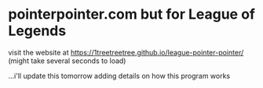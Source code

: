 # pointerpointer.com but for League of Legends


visit the website at https://1treetreetree.github.io/league-pointer-pointer/ (might take several seconds to load)

...i'll update this tomorrow adding details on how this program works
